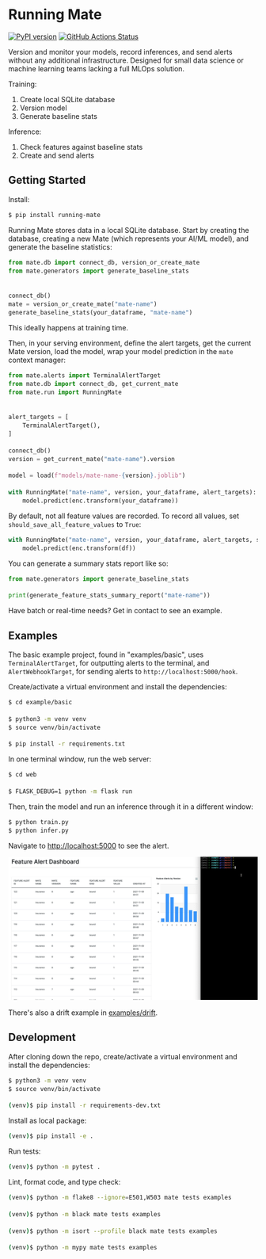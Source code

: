 # Running Mate

[![PyPI version](https://badge.fury.io/py/running-mate.svg)](https://badge.fury.io/py/running-mate)
[![GitHub Actions Status](https://github.com/mjhea0/running-mate/actions/workflows/main.yml/badge.svg)](https://github.com/mjhea0/running-mate/actions/workflows/main.yml)


Version and monitor your models, record inferences, and send alerts without any additional infrastructure. Designed for small data science or machine learning teams lacking a full MLOps solution.

Training:

1. Create local SQLite database
1. Version model
1. Generate baseline stats

Inference:

1. Check features against baseline stats
1. Create and send alerts

## Getting Started

Install:

```sh
$ pip install running-mate
```

Running Mate stores data in a local SQLite database. Start by creating the database, creating a new Mate (which represents your AI/ML model), and generate the baseline statistics:

```python
from mate.db import connect_db, version_or_create_mate
from mate.generators import generate_baseline_stats


connect_db()
mate = version_or_create_mate("mate-name")
generate_baseline_stats(your_dataframe, "mate-name")
```

This ideally happens at training time.

Then, in your serving environment, define the alert targets, get the current Mate version, load the model, wrap your model prediction in the `mate` context manager:


```python
from mate.alerts import TerminalAlertTarget
from mate.db import connect_db, get_current_mate
from mate.run import RunningMate


alert_targets = [
    TerminalAlertTarget(),
]

connect_db()
version = get_current_mate("mate-name").version

model = load(f"models/mate-name-{version}.joblib")

with RunningMate("mate-name", version, your_dataframe, alert_targets):
    model.predict(enc.transform(your_dataframe))
```

By default, not all feature values are recorded. To record all values, set `should_save_all_feature_values` to `True`:

```python
with RunningMate("mate-name", version, your_dataframe, alert_targets, should_save_all_feature_values=True):
    model.predict(enc.transform(df))
```

You can generate a summary stats report like so:

```python
from mate.generators import generate_baseline_stats

print(generate_feature_stats_summary_report("mate-name"))
```

Have batch or real-time needs? Get in contact to see an example.

## Examples

The basic example project, found in "examples/basic", uses `TerminalAlertTarget`, for outputting alerts to the terminal, and `AlertWebhookTarget`, for sending alerts to `http://localhost:5000/hook`.

Create/activate a virtual environment and install the dependencies:

```sh
$ cd example/basic

$ python3 -m venv venv
$ source venv/bin/activate

$ pip install -r requirements.txt
```

In one terminal window, run the web server:

```sh
$ cd web

$ FLASK_DEBUG=1 python -m flask run
```

Then, train the model and run an inference through it in a different window:

```sh
$ python train.py
$ python infer.py
```

Navigate to [http://localhost:5000](http://localhost:5000) to see the alert.

![](examples/basic/example.gif)

There's also a drift example in [examples/drift](https://github.com/mjhea0/running-mate/tree/main/examples/drift).

## Development

After cloning down the repo, create/activate a virtual environment and install the dependencies:

```sh
$ python3 -m venv venv
$ source venv/bin/activate

(venv)$ pip install -r requirements-dev.txt
```

Install as local package:

```sh
(venv)$ pip install -e .
```

Run tests:

```sh
(venv)$ python -m pytest .
```

Lint, format code, and type check:

```sh
(venv)$ python -m flake8 --ignore=E501,W503 mate tests examples

(venv)$ python -m black mate tests examples

(venv)$ python -m isort --profile black mate tests examples

(venv)$ python -m mypy mate tests examples
```
